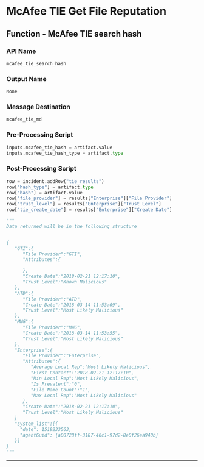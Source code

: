 <!--
    DO NOT MANUALLY EDIT THIS FILE
    THIS FILE IS AUTOMATICALLY GENERATED WITH resilient-circuits codegen
-->

# McAfee TIE Get File Reputation

## Function - McAfee TIE search hash

### API Name
`mcafee_tie_search_hash`

### Output Name
`None`

### Message Destination
`mcafee_tie_md`

### Pre-Processing Script
```python
inputs.mcafee_tie_hash = artifact.value
inputs.mcafee_tie_hash_type = artifact.type

```

### Post-Processing Script
```python
row = incident.addRow("tie_results")
row["hash_type"] = artifact.type
row["hash"] = artifact.value
row["file_provider"] = results["Enterprise"]["File Provider"]
row["trust_level"] = results["Enterprise"]["Trust Level"]
row["tie_create_date"] = results["Enterprise"]["Create Date"]

"""
Data returned will be in the following structure


{  
   "GTI":{  
      "File Provider":"GTI",
      "Attributes":{  

      },
      "Create Date":"2018-02-21 12:17:10",
      "Trust Level":"Known Malicious"
   },
   "ATD":{  
      "File Provider":"ATD",
      "Create Date":"2018-03-14 11:53:09",
      "Trust Level":"Most Likely Malicious"
   },
   "MWG":{  
      "File Provider":"MWG",
      "Create Date":"2018-03-14 11:53:55",
      "Trust Level":"Most Likely Malicious"
   },
   "Enterprise":{  
      "File Provider":"Enterprise",
      "Attributes":{  
         "Average Local Rep":"Most Likely Malicious",
         "First Contact":"2018-02-21 12:17:10",
         "Min Local Rep":"Most Likely Malicious",
         "Is Prevalent":"0",
         "File Name Count":"1",
         "Max Local Rep":"Most Likely Malicious"
      },
      "Create Date":"2018-02-21 12:17:10",
      "Trust Level":"Most Likely Malicious"
   }
   "system_list":[{
     "date": 1519233563,
     "agentGuid": {a00728ff-3187-46c1-97d2-8e0f26ea940b}
   }]
}
"""

```

---

